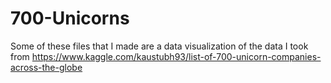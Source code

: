 # 700-Unicorns

Some of these files that I made are a data visualization of the data I took from https://www.kaggle.com/kaustubh93/list-of-700-unicorn-companies-across-the-globe
